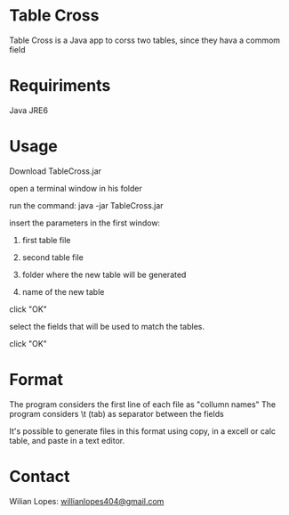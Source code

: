 Table Cross
====
Table Cross is a Java app to corss two tables, since they hava a commom field

Requiriments
=====
Java JRE6

Usage
====
Download TableCross.jar

open a terminal window in his folder

run the command: java -jar TableCross.jar

insert the parameters in the first window:

1. first table file

2. second table file

3. folder where the new table will be generated

4. name of the new table

click "OK"

select the fields that will be used to match the tables.

click "OK"

Format
====
The program considers the first line of each file as "collumn names"
The program considers \t (tab) as separator between the fields

It's possible to generate files in this format using copy, in a excell or calc table, and paste in a text editor.

Contact
===
Wilian Lopes: willianlopes404@gmail.com
